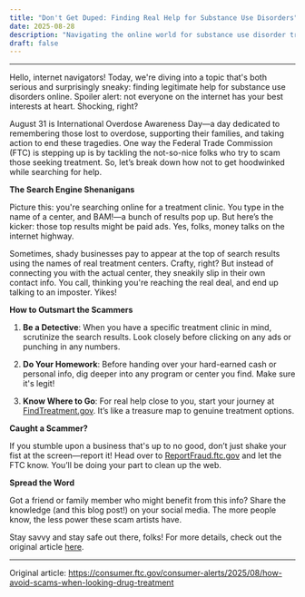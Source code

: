 ```yaml
---
title: "Don't Get Duped: Finding Real Help for Substance Use Disorders"
date: 2025-08-28
description: "Navigating the online world for substance use disorder treatment can be tricky—here’s how to avoid getting scammed!"
draft: false
---
```


---

Hello, internet navigators! Today, we're diving into a topic that's both serious and surprisingly sneaky: finding legitimate help for substance use disorders online. Spoiler alert: not everyone on the internet has your best interests at heart. Shocking, right? 

August 31 is International Overdose Awareness Day—a day dedicated to remembering those lost to overdose, supporting their families, and taking action to end these tragedies. One way the Federal Trade Commission (FTC) is stepping up is by tackling the not-so-nice folks who try to scam those seeking treatment. So, let’s break down how not to get hoodwinked while searching for help.

**The Search Engine Shenanigans**

Picture this: you're searching online for a treatment clinic. You type in the name of a center, and BAM!—a bunch of results pop up. But here’s the kicker: those top results might be paid ads. Yes, folks, money talks on the internet highway.

Sometimes, shady businesses pay to appear at the top of search results using the names of real treatment centers. Crafty, right? But instead of connecting you with the actual center, they sneakily slip in their own contact info. You call, thinking you're reaching the real deal, and end up talking to an imposter. Yikes!

**How to Outsmart the Scammers**

1. **Be a Detective**: When you have a specific treatment clinic in mind, scrutinize the search results. Look closely before clicking on any ads or punching in any numbers.

2. **Do Your Homework**: Before handing over your hard-earned cash or personal info, dig deeper into any program or center you find. Make sure it's legit!

3. **Know Where to Go**: For real help close to you, start your journey at [FindTreatment.gov](https://www.findtreatment.gov/). It’s like a treasure map to genuine treatment options.

**Caught a Scammer?**

If you stumble upon a business that's up to no good, don’t just shake your fist at the screen—report it! Head over to [ReportFraud.ftc.gov](https://reportfraud.ftc.gov/) and let the FTC know. You’ll be doing your part to clean up the web.

**Spread the Word**

Got a friend or family member who might benefit from this info? Share the knowledge (and this blog post!) on your social media. The more people know, the less power these scam artists have.

Stay savvy and stay safe out there, folks! For more details, check out the original article [here](https://www.ftc.gov/news-events/blogs/business-blog/2023/08/international-overdose-awareness-day-ftc-action).

---
Original article: https://consumer.ftc.gov/consumer-alerts/2025/08/how-avoid-scams-when-looking-drug-treatment